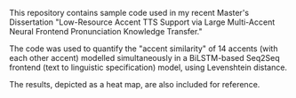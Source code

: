 This repository contains sample code used in my recent Master's Dissertation "Low-Resource Accent TTS Support via Large Multi-Accent Neural Frontend Pronunciation Knowledge Transfer."

The code was used to quantify the "accent similarity" of 14 accents (with each other accent) modelled simultaneously in a BiLSTM-based Seq2Seq frontend (text to linguistic specification) model, using Levenshtein distance. 

The results, depicted as a heat map, are also included for reference.

